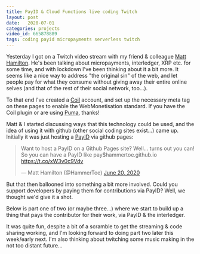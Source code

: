 ```yaml
---
title: PayID & Cloud Functions live coding Twitch
layout: post
date:   2020-07-01
categories: projects 
video_id: 665878889
tags: coding payid micropayments serverless twitch
---
```


Yesterday I got on a Twitch video stream with my friend & colleague [Matt Hamilton](https://twitter.com/hammertoe). He's been talking about micropayments, interledger, XRP etc. for some time, and with lockdown I've been thinking about it a bit more. It seems like a nice way to address "the original sin" of the web, and let people pay for what they consume without giving away their entire online selves (and that of the rest of their social network, too...). 

To that end I've created a [Coil](https://coil.com/) account, and set up the necessary meta tag on these pages to enable the WebMonetisation standard. If you have the Coil plugin or are using [Puma](https://www.pumabrowser.com/), thanks! 

<p><span id="total"></span><span id="currency"></span></p>

Matt & I started discussing ways that this technology could be used, and the idea of using it with github (other social coding sites exist...) came up. Initially it was just hosting a [PayID](https://payid.org/) via github pages:

<blockquote class="twitter-tweet"><p lang="en" dir="ltr">Want to host a PayID on a Github Pages site? Well... turns out you can! So you can have a PayID like pay$hammertoe.github.io <a href="https://t.co/xW3v0c9Vdv">https://t.co/xW3v0c9Vdv</a></p>&mdash; Matt Hamilton (@HammerToe) <a href="https://twitter.com/HammerToe/status/1274473564633268225?ref_src=twsrc%5Etfw">June 20, 2020</a></blockquote> <script async src="https://platform.twitter.com/widgets.js" charset="utf-8"></script> 

But that then ballooned into something a bit more involved. Could you support developers by paying them for contributions via PayID? Well, we thought we'd give it a shot. 

Below is part one of two (or maybe three...) where we start to build up a thing that pays the contributor for their work, via PayID & the interledger.

It was quite fun, despite a bit of a scramble to get the streaming & code sharing working, and I'm looking forward to doing part two later this week/early next. I'm also thinking about twitching some music making in the not too distant future...

  <script>
    let total = 0
    let scale

    if (document.monetization) {
      document.monetization.addEventListener('monetizationprogress', ev => {
        // initialize currency and scale on first progress event
        if (total === 0) {
          scale = ev.detail.assetScale
          document.getElementById('currency').innerText = ev.detail.assetCode
        }

        total += Number(ev.detail.amount)

        const formatted = (total * Math.pow(10, -scale)).toFixed(scale)
        document.getElementById('total').innerText = "Thanks to you, I've made " + formatted + "!"
      })
    }
  </script>

